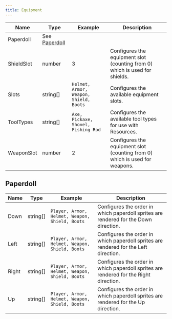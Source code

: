 ```yaml
---
title: Equipment
---
```



| Name                          | Type      | Example                                | Description |
|-------------------------------|-----------|----------------------------------------|-------------|
| Paperdoll                     | See [Paperdoll](#paperdoll)                                      |
| ShieldSlot                    | number    | 3                                      | Configures the equipment slot (counting from 0) which is used for shields. |
| Slots                         | string[]  | `Helmet, Armor, Weapon, Shield, Boots` | Configures the available equipment slots. |
| ToolTypes                     | string[]  | `Axe, Pickaxe, Shovel, Fishing Rod`    | Configures the available tool types for use with Resources. |
| WeaponSlot                    | number    | 2                                      | Configures the equipment slot (counting from 0) which is used for weapons. |

## Paperdoll
| Name                          | Type      | Example                                        | Description |
|-------------------------------|-----------|------------------------------------------------|-------------|
| Down                          | string[]  | `Player, Armor, Helmet, Weapon, Shield, Boots` | Configures the order in which paperdoll sprites are rendered for the Down direction. |
| Left                          | string[]  | `Player, Armor, Helmet, Weapon, Shield, Boots` | Configures the order in which paperdoll sprites are rendered for the Left direction. |
| Right                         | string[]  | `Player, Armor, Helmet, Weapon, Shield, Boots` | Configures the order in which paperdoll sprites are rendered for the Right direction. |
| Up                            | string[]  | `Player, Armor, Helmet, Weapon, Shield, Boots` | Configures the order in which paperdoll sprites are rendered for the Up direction. |

